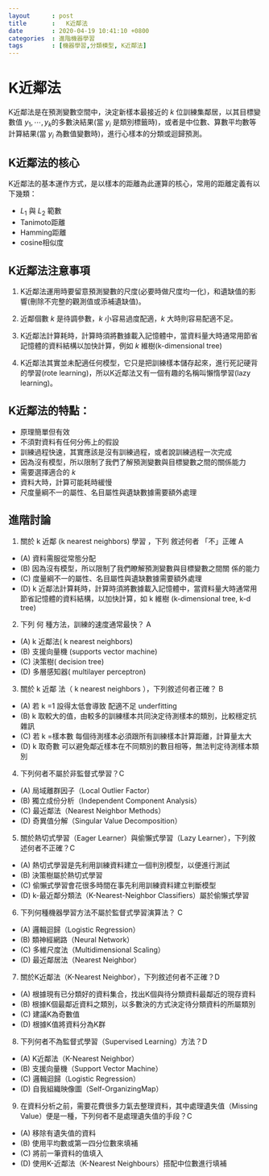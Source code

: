 ```yaml
---
layout      : post
title       :   K近鄰法
date        : 2020-04-19 10:41:10 +0800
categories  : 進階機器學習
tags        : [機器學習,分類模型, K近鄰法]
---
```


#  K近鄰法
 K近鄰法是在預測變數空間中，決定新樣本最接近的 $k$ 位訓練集鄰居，以其目標變數值 ${y_1, \cdots, y_k}$的多數決結果(當 $y_i$ 是類別標籤時)，或者是中位數、算數平均數等計算結果(當 $y_i$ 為數值變數時)，進行心樣本的分類或迴歸預測。

## K近鄰法的核心
 K近鄰法的基本運作方式，是以樣本的距離為此運算的核心，常用的距離定義有以下幾類：
 - $L_1$ 與 $L_2$ 範數
 - Tanimoto距離
 - Hamming距離
 - cosine相似度

## K近鄰法注意事項
 1. K近鄰法運用時要留意預測變數的尺度(必要時做尺度均一化)，和遺缺值的影響(刪除不完整的觀測值或添補遺缺值)。

 2. 近鄰個數 $k$ 是待調參數，$k$ 小容易過度配適，$k$ 大時則容易配適不足。

 3. K近鄰法計算耗時，計算時須將數據載入記憶體中，當資料量大時通常用節省記憶體的資料結構以加快計算，例如 $k$ 維樹(k-dimensional tree)

 4. K近鄰法其實並未配適任何模型，它只是把訓練樣本儲存起來，進行死記硬背的學習(rote learning)，所以K近鄰法又有一個有趣的名稱叫懶惰學習(lazy learning)。

 ## K近鄰法的特點：
 - 原理簡單但有效
 - 不須對資料有任何分佈上的假設
 - 訓練過程快速，其實應該是沒有訓練過程，或者說訓練過程一次完成
 - 因為沒有模型，所以限制了我們了解預測變數與目標變數之間的關係能力
 - 需要選擇適合的 $k$
 - 資料大時，計算可能耗時緩慢
 - 尺度量綱不一的屬性、名目屬性與遺缺數據需要額外處理

## 進階討論
1. 關於 k 近鄰 (k nearest neighbors) 學習 ，下列 敘述何者 「不」正確 A
- (A) 資料需服從常態分配
- (B) 因為沒有模型，所以限制了我們瞭解預測變數與目標變數之間關
係的能力
- (C) 度量綱不一的屬性、名目屬性與遺缺數據需要額外處理
- (D) k 近鄰法計算耗時，計算時須將數據載入記憶體中，當資料量大時通常用節省記憶體的資料結構，以加快計算，如 k 維樹 (k-dimensional tree, k-d tree)

2. 下列 何 種方法，訓練的速度通常最快？ A
- (A) k 近鄰法( k nearest neighbors)
- (B) 支援向量機 (supports vector machine)
- (C) 決策樹( decision tree)
- (D) 多層感知器( multilayer perceptron)

3. 關於 k 近鄰 法（ k nearest neighbors ），下列敘述何者正確？ B
- (A) 若 k =1 設得太低會導致 配適不足 underfitting
- (B) k 取較大的值，由較多的訓練樣本共同決定待測樣本的類別，比較穩定抗雜訊
- (C) 若 k =樣本數 每個待測樣本必須跟所有訓練樣本計算距離，計算量太大
- (D) k 取奇數 可以避免鄰近樣本在不同類別的數目相等，無法判定待測樣本類別

4. 下列何者不屬於非監督式學習？C
- (A) 局域離群因子（Local Outlier Factor）
- (B) 獨立成份分析（Independent Component Analysis）
- (C) 最近鄰法（Nearest Neighbor Methods）
- (D) 奇異值分解（Singular Value Decomposition）

5. 關於熱切式學習（Eager Learner）與偷懶式學習（Lazy Learner），下列敘述何者不正確？C
- (A) 熱切式學習是先利用訓練資料建立一個判別模型，以便進行測試
- (B) 決策樹屬於熱切式學習
- (C) 偷懶式學習會花很多時間在事先利用訓練資料建立判斷模型
- (D) k-最近鄰分類法（K-Nearest-Neighbor Classifiers）屬於偷懶式學習

6. 下列何種機器學習方法不屬於監督式學習演算法？ C
- (A) 邏輯迴歸（Logistic Regression）
- (B) 類神經網路（Neural Network）
- (C) 多維尺度法（Multidimensional Scaling）
- (D) 最近鄰居法（Nearest Neighbor）

7. 關於K近鄰法（K-Nearest Neighbor），下列敘述何者不正確？D
- (A) 根據現有已分類好的資料集合，找出K個與待分類資料最鄰近的現存資料
- (B) 根據K個最鄰近資料之類別，以多數決的方式決定待分類資料的所屬類別
- (C) 建議K為奇數值
- (D) 根據K值將資料分為K群

8. 下列何者不為監督式學習（Supervised Learning）方法？D
- (A) K近鄰法（K-Nearest Neighbor）
- (B) 支援向量機（Support Vector Machine）
- (C) 邏輯迴歸（Logistic Regression）
- (D) 自我組織映像圖（Self-OrganizingMap）

9. 在資料分析之前，需要花費很多力氣去整理資料，其中處理遺失值（Missing Value）便是一種，下列何者不是處理遺失值的手段？C
- (A) 移除有遺失值的資料
- (B) 使用平均數或第一四分位數來填補
- (C) 將前一筆資料的值填入
- (D) 使用K-近鄰法（K-Nearest Neighbours）搭配中位數進行填補
